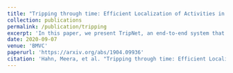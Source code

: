 ```yaml
---
title: "Tripping through time: Efficient Localization of Activities in Videos"
collection: publications
permalink: /publication/tripping
excerpt: 'In this paper, we present TripNet, an end-to-end system that uses a gated attention architecture to model fine-grained textual and visual representations in order to align text and video content. Furthermore, TripNet uses reinforcement learning to efficiently localize relevant activity clips in long videos, by learning how to intelligently skip around the video.'
date: 2020-09-07
venue: 'BMVC'
paperurl: 'https://arxiv.org/abs/1904.09936'
citation: 'Hahn, Meera, et al. "Tripping through time: Efficient Localization of Activities in Videos." arXiv preprint arXiv:1904.09936 (2019).'
---
```

